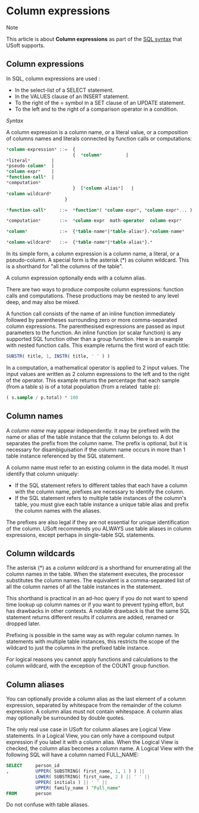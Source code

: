 # Column expressions



> [!NOTE]
> This article is about **Column expressions** as part of the [SQL syntax](/docs/Modeller%20and%20Rules%20Engine/SQL%20syntax) that USoft supports.

## **Column expressions**

In SQL, column expressions are used :

- In the select-list of a SELECT statement.
- In the VALUES clause of an INSERT statement.
- To the right of the = symbol in a SET clause of an UPDATE statement.
- To the left and to the right of a comparison operator in a condition.

*Syntax*

A column expression is a column name, or a literal value, or a composition of columns names and literals connected by function calls or computations:

```sql
*column-expression* ::=  {
                         {  *column*         | 
*literal*        |  
*pseudo-column*  |  
*column-expr*    |
*function-call*  |
*computation*
                         }  [*column-alias*]   |   
*column-wildcard*
                      }

*function-call*     ::=  *function*( *column-expr*, *column-expr*... )

*computation*       ::=  *column-expr  math-operator  column-expr*

*column*            ::=  {*table-name*|*table-alias*}.*column-name*

*column-wildcard*   ::=  {*table-name*|*table-alias*}.*
```

In its simple form, a column expression is a column name, a literal, or a pseudo-column. A special form is the asterisk (*) as column wildcard. This is a shorthand for "all the columns of the table".

A column expression optionally ends with a column alias.

There are two ways to produce composite column expressions: function calls and computations. These productions may be nested to any level deep, and may also be mixed.

A function call consists of the name of an inline function immediately followed by parentheses surrounding zero or more comma-separated column expressions. The parenthesised expressions are passed as input parameters to the function. An inline function (or scalar function) is any supported SQL function other than a group function. Here is an example with nested function calls. This example returns the first word of each title:

```sql
SUBSTR( title, 1, INSTR( title, ' ' ) )
```

In a computation, a mathematical operator is applied to 2 input values. The input values are written as 2 column expressions to the left and to the right of the operator. This example returns the percentage that each sample (from a table s) is of a total population (from a related  table p):

```sql
( s.sample / p.total) * 100
```

## Column names

A *column name* may appear independently. It may be prefixed with the name or alias of the table instance that the column belongs to. A dot separates the prefix from the column name. The prefix is optional, but it is necessary for disambiguisation if the column name occurs in more than 1 table instance referenced by the SQL statement.

A column name must refer to an existing column in the data model. It must identify that column uniquely:

- If the SQL statement refers to different tables that each have a column with the column name, prefixes are necessary to identify the column.
- If the SQL statement refers to multiple table instances of the column's table, you must give each table instance a unique table alias and prefix the column names with the aliases.

The prefixes are also legal if they are not essential for unique identification of the column. USoft recommends you ALWAYS use table aliases in column expressions, except perhaps in single-table SQL statements.

## Column wildcards

The asterisk (*) as a *column wildcard* is a shorthand for enumerating all the column names in the table. When the statement executes, the processor substitutes the column names. The equivalent is a comma-separated list of all the column names of all the table instances in the statement.

This shorthand is practical in an ad-hoc query if you do not want to spend time lookup up column names or if you want to prevent typing effort, but has drawbacks in other contexts. A notable drawback is that the same SQL statement returns different results if columns are added, renamed or dropped later.

Prefixing is possible in the same way as with regular column names. In statements with multiple table instances, this restricts the scope of the wildcard to just the columns in the prefixed table instance.

For logical reasons you cannot apply functions and calculations to the column wildcard, with the exception of the COUNT group function.

## Column aliases

You can optionally provide a column alias as the last element of a column expression, separated by whitespace from the remainder of the column expression. A column alias must not contain whitespace. A column alias may optionally be surrounded by double quotes.

The only real use case in USoft for column aliases are Logical View statements. In a Logical View, you can only have a compound output expression if you label it with a column alias. When the Logical View is checked, the column alias becomes a column name. A Logical View with the following SQL will have a column named FULL_NAME:

```sql
SELECT     person_id
,          UPPER( SUBSTRING( first_name, 1, 1 ) ) ||
           LOWER( SUBSTRING( first_name, 2 ) || ' ' ||
           UPPER( initials ) || ' ' ||
           UPPER( family_name ) "Full_name"
FROM       person
```

Do not confuse with table aliases.

 